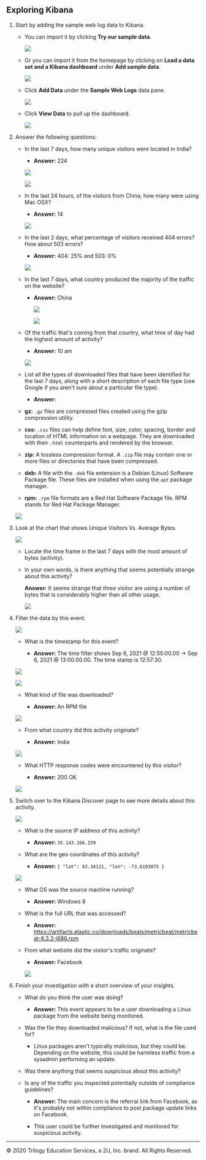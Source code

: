 ## Exploring Kibana

1. Start by adding the sample web log data to Kibana.

    - You can import it by clicking **Try our sample data**.

        ![](Images/Welcome.png)

    - Or you can import it from the homepage by clicking on **Load a data set and a Kibana dashboard** under **Add sample data**.

        ![](Images/add-data.png)

    - Click **Add Data** under the **Sample Web Logs** data pane.

        ![](Images/sampledata.png)

    - Click **View Data** to pull up the dashboard.

        ![](Images/view-data.png)

2. Answer the following questions:

    - In the last 7 days, how many unique visitors were located in India?

       - **Answer:** 224

        ![](Images/India.png)

        ![](Images/india-unique.PNG)

    - In the last 24 hours, of the visitors from China, how many were using Mac OSX?

       - **Answer:** 14

        ![](Images/china-osx.PNG)

    - In the last 2 days, what percentage of visitors received 404 errors? How about 503 errors?

        - **Answer:** 404: 25% and 503: 0%

         ![](Images/404-503.png)

    - In the last 7 days, what country produced the majority of the traffic on the website?

        - **Answer:** China

          ![](Images/most-traffic.png)

          ![](Images/most-traffic2.png)

    - Of the traffic that's coming from that country, what time of day had the highest amount of activity?

        - **Answer:** 10 am

         ![](Images/hour-day.png)

    - List all the types of downloaded files that have been identified for the last 7 days, along with a short description of each file type (use Google if you aren't sure about a particular file type).

        - **Answer:**
    - **gz:** `.gz` files are compressed files created using the gzip compression utility.
            
    - **css:** `.css` files can help define font, size, color, spacing, border and location of HTML information on a webpage. They are downloaded with their `.html` counterparts and rendered by the browser.
            
    - **zip:** A lossless compression format. A `.zip` file may contain one or more files or directories that have been compressed.
            
    - **deb:** A file with the `.deb` file extension is a Debian (Linux) Software Package file. These files are installed when using the `apt` package manager.
            
    - **rpm:** `.rpm` file formats are a Red Hat Software Package file. RPM stands for Red Hat Package Manager.
        
     ![](Images/files-downloaded.png)
    
3. Look at the chart that shows Unique Visitors Vs. Average Bytes.

    ![](Images/visitors-vs-bytes.png)

    - Locate the time frame in the last 7 days with the most amount of bytes (activity).

    - In your own words, is there anything that seems potentially strange about this activity?

        **Answer:** It seems strange that _three_ visitor are using a number of bytes that is considerably higher than all other usage.

         ![](Images/outstanding-traffic.png)

4. Filter the data by this event.

     ![](Images/filtered-by-visit.png)

    - What is the timestamp for this event?
      
        - **Answer:** The time filter shows Sep 6, 2021 @ 12:55:00.00 -> Sep 6, 2021 @ 13:00:00.00. The time stamp is 12:57:30.

     ![](Images/Time-Stamp.png)

     ![](Images/time-stamp2.png)

    - What kind of file was downloaded?

       - **Answer:** An RPM file

     ![](Images/file-downloaded.png)
        
    - From what country did this activity originate?

        - **Answer:** India

     ![](Images/india2.png)    
        
    - What HTTP response codes were encountered by this visitor?

        - **Answer:** 200 OK

     ![](Images/404-png.png)

5. Switch over to the Kibana Discover page to see more details about this activity.

    ![](Images/Discover.png)

    - What is the source IP address of this activity?

        - **Answer:** `35.143.166.159`
    
    - What are the geo coordinates of this activity?

        - **Answer:** `{ "lat": 43.34121, "lon": -73.6103075 }`

     ![](Images/ip-geo.png)    
    
    - What OS was the source machine running?

        - **Answer:** Windows 8
    
    - What is the full URL that was accessed?

        - **Answer:** https://artifacts.elastic.co/downloads/beats/metricbeat/metricbeat-6.3.2-i686.rpm
    
    - From what website did the visitor's traffic originate?

        - **Answer:** Facebook

       ![](Images/url-fb.png)

6. Finish your investigation with a short overview of your insights.

    - What do you think the user was doing?

        - **Answer:** This event appears to be a user downloading a Linux package from the website being monitored. 

    - Was the file they downloaded malicious? If not, what is the file used for?

        - Linux packages aren't typically malicious, but they could be. Depending on the website, this could be harmless traffic from a sysadmin performing an update.

    - Was there anything that seems suspicious about this activity? 
    - Is any of the traffic you inspected potentially outside of compliance guidelines?

        - **Answer:** The main concern is the referral link from Facebook, as it's probably not within compliance to post package update links on Facebook.

        - This user could be further investigated and monitored for suspicious activity.


---
© 2020 Trilogy Education Services, a 2U, Inc. brand. All Rights Reserved.  

